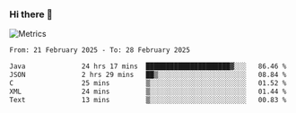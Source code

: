 ### Hi there 👋

![Metrics](https://github.com/radoapx/radoapx/blob/main/github-metrics.svg)

<!--START_SECTION:waka-->

```txt
From: 21 February 2025 - To: 28 February 2025

Java              24 hrs 17 mins  █████████████████████▓░░░   86.46 %
JSON              2 hrs 29 mins   ██▒░░░░░░░░░░░░░░░░░░░░░░   08.84 %
C                 25 mins         ▒░░░░░░░░░░░░░░░░░░░░░░░░   01.52 %
XML               24 mins         ▒░░░░░░░░░░░░░░░░░░░░░░░░   01.44 %
Text              13 mins         ▒░░░░░░░░░░░░░░░░░░░░░░░░   00.83 %
```

<!--END_SECTION:waka-->

<!--
**radoapx/radoapx** is a ✨ _special_ ✨ repository because its `README.md` (this file) appears on your GitHub profile.

Here are some ideas to get you started:

- 🔭 I’m currently working on ...
- 🌱 I’m currently learning ...
- 👯 I’m looking to collaborate on ...
- 🤔 I’m looking for help with ...
- 💬 Ask me about ...
- 📫 How to reach me: ...
- 😄 Pronouns: ...
- ⚡ Fun fact: ...
-->
